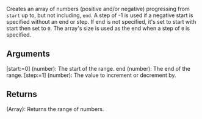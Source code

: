 Creates an array of numbers (positive and/or negative) progressing from `start` up to, but not including, `end`. A step of -1 is used if a negative start is specified without an end or step. If end is not specified, it's set to start with start then set to `0`. The array's size is used as the end when a step of `0` is specified.


## Arguments
[start:=0] (number): The start of the range.
end (number): The end of the range.
[step:=1] (number): The value to increment or decrement by.


## Returns
(Array): Returns the range of numbers.
